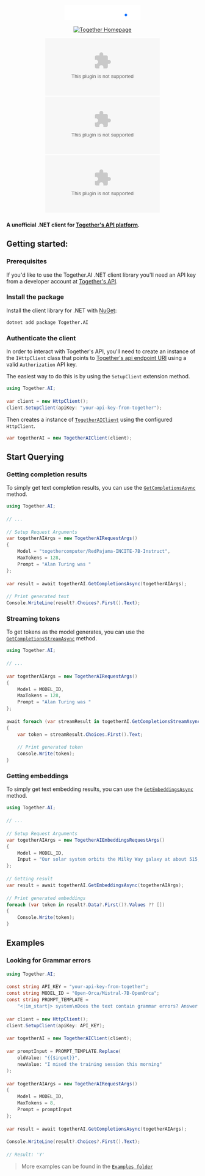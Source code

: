 <p align="center">
    <img src="https://github.com/kallebysantos/dotnet-together.ai/blob/master/Assets/together.svg" width="200" />
</p>


<div align="center">

[![Together Homepage](https://img.shields.io/badge/web-together.ai-blue?style=flat&label=https&colorB=0F6FFF)](https://www.together.ai)

[![Nuget](https://img.shields.io/nuget/v/Together.AI)](https://www.nuget.org/packages/Together.AI)
[![Nuget](https://img.shields.io/nuget/dt/Together.AI)](https://www.nuget.org/packages/Together.AI)
![GitHub License](https://img.shields.io/github/license/kallebysantos/dotnet-together.ai)
</div>

#### A unofficial .NET client for [Together's API platform](https://www.together.ai/).

## Getting started:

### Prerequisites

If you'd like to use the Together.AI .NET client library you'll need an API key from a developer account at [Together's API](https://api.together.xyz).

### Install the package

Install the client library for .NET with [NuGet](https://www.nuget.org/ ):

```bash
dotnet add package Together.AI
```

### Authenticate the client

In order to interact with Together's API, you'll need to create an instance of the `IHttpClient`
class that points to [Together's api endpoint URI](https://api.together.xyz) using a valid `Authorization` API key. 

The easiest way to do this is by using the `SetupClient` extension method.

```cs Snippet:MakeHttpClientWithTogetherAI
using Together.AI;

var client = new HttpClient();
client.SetupClient(apiKey: "your-api-key-from-together");
```

Then creates a instance of [`TogetherAIClient`](https://github.com/kallebysantos/dotnet-together.ai/blob/master/Together.AI/TogetherAIClient.cs) using the configured `HttpClient`.

```cs Snippet:CreateTogetherAIClient
var togetherAI = new TogetherAIClient(client);
```

## Start Querying

### Getting completion results

To simply get text completion results, you can use the [`GetCompletionsAsync`](https://github.com/kallebysantos/dotnet-together.ai/blob/master/Together.AI/TogetherAIClient.cs#L104) method.


```cs Snippet:GettingCompletionResults
using Together.AI;

// ...

// Setup Request Arguments
var togetherAIArgs = new TogetherAIRequestArgs()
{
    Model = "togethercomputer/RedPajama-INCITE-7B-Instruct",
    MaxTokens = 128,
    Prompt = "Alan Turing was "
};

var result = await togetherAI.GetCompletionsAsync(togetherAIArgs);

// Print generated text
Console.WriteLine(result?.Choices?.First().Text);
```

### Streaming tokens

To get tokens as the model generates, you can use the [`GetCompletionsStreamAsync`](https://github.com/kallebysantos/dotnet-together.ai/blob/master/Together.AI/TogetherAIClient.cs#L58) method.

```cs Snippet:StreamingTokens
using Together.AI;

// ...

var togetherAIArgs = new TogetherAIRequestArgs()
{
    Model = MODEL_ID,
    MaxTokens = 128,
    Prompt = "Alan Turing was "
};

await foreach (var streamResult in togetherAI.GetCompletionsStreamAsync(togetherAIArgs))
{
    var token = streamResult.Choices.First().Text;

    // Print generated token
    Console.Write(token);
}
```

### Getting embeddings

To simply get text embedding results, you can use the [`GetEmbeddingsAsync`](https://github.com/kallebysantos/dotnet-together.ai/blob/master/Together.AI/TogetherAIClient.cs#L65) method.

```cs Snippet:GettingEmbeddings
using Together.AI;

// ...

// Setup Request Arguments
var togetherAIArgs = new TogetherAIEmbeddingsRequestArgs()
{
    Model = MODEL_ID,
    Input = "Our solar system orbits the Milky Way galaxy at about 515,000 mph"
};

// Getting result
var result = await togetherAI.GetEmbeddingsAsync(togetherAIArgs);

// Print generated embeddings
foreach (var token in result?.Data?.First()?.Values ?? [])
{
    Console.Write(token);
}
```

## Examples

### Looking for Grammar errors

```cs Snippet:GrammarErrorsExample
using Together.AI;

const string API_KEY = "your-api-key-from-together";
const string MODEL_ID = "Open-Orca/Mistral-7B-OpenOrca";
const string PROMPT_TEMPLATE =
    "<|im_start|> system\nDoes the text contain grammar errors? Answer with (Y/N)\n\n'{{$input}}'\n<|im_end|>\n<|im_start|> assistant\n";

var client = new HttpClient();
client.SetupClient(apiKey: API_KEY);

var togetherAI = new TogetherAIClient(client);

var promptInput = PROMPT_TEMPLATE.Replace(
    oldValue: "{{$input}}",
    newValue: "I mised the training session this morning"
);

var togetherAIArgs = new TogetherAIRequestArgs()
{
    Model = MODEL_ID,
    MaxTokens = 8,
    Prompt = promptInput
};

var result = await togetherAI.GetCompletionsAsync(togetherAIArgs);

Console.WriteLine(result?.Choices?.First().Text);

// Result: 'Y'
```

> More examples can be found in the [`Examples folder`](https://github.com/kallebysantos/dotnet-together.ai/tree/master/Examples)
